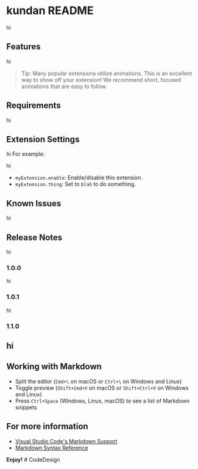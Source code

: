 # kundan README

hi
## Features
hi

> Tip: Many popular extensions utilize animations. This is an excellent way to show off your extension! We recommend short, focused animations that are easy to follow.

## Requirements

hi
## Extension Settings

hi
For example:

hi
* `myExtension.enable`: Enable/disable this extension.
* `myExtension.thing`: Set to `blah` to do something.

## Known Issues

hi
## Release Notes

hi
### 1.0.0

hi
### 1.0.1

hi
### 1.1.0

hi
---

## Working with Markdown


* Split the editor (`Cmd+\` on macOS or `Ctrl+\` on Windows and Linux)
* Toggle preview (`Shift+Cmd+V` on macOS or `Shift+Ctrl+V` on Windows and Linux)
* Press `Ctrl+Space` (Windows, Linux, macOS) to see a list of Markdown snippets

## For more information

* [Visual Studio Code's Markdown Support](http://code.visualstudio.com/docs/languages/markdown)
* [Markdown Syntax Reference](https://help.github.com/articles/markdown-basics/)

**Enjoy!**
#   C o d e D e s i g n  
 